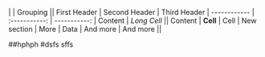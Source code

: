 |             |          Grouping           ||
First Header  | Second Header | Third Header |
------------ | :-----------: | -----------: |
Content       |          *Long Cell*        ||
Content       |   **Cell**    |         Cell |
New section   |     More      |         Data |
And more      |            And more         ||

##hphph
#dsfs
sffs

